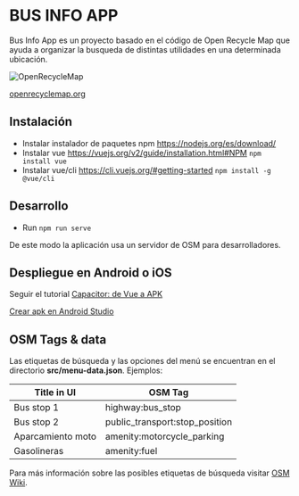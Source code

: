 # BUS INFO APP

Bus Info App es un proyecto basado en el código de Open Recycle Map que ayuda a organizar la busqueda de distintas utilidades en una determinada ubicación.

![OpenRecycleMap](https://raw.githubusercontent.com/meta-systems/openrecyclemap/master/public/android-chrome-144x144.png)

[openrecyclemap.org](https://openrecyclemap.org/)


## Instalación

- Instalar instalador de paquetes npm  https://nodejs.org/es/download/
- Instalar vue https://vuejs.org/v2/guide/installation.html#NPM
  `npm install vue`
- Instalar vue/cli https://cli.vuejs.org/#getting-started 
  `npm install -g @vue/cli`

## Desarrollo

- Run `npm run serve`

De este modo la aplicación usa un servidor de OSM para desarrolladores.

## Despliegue en Android o iOS

Seguir el tutorial [Capacitor: de Vue a APK](https://gerardofloresgr.medium.com/capacitor-de-web-a-android-y-ios-con-proyectos-existentes-a59725d7f81d/ )

[Crear apk en Android Studio](https://code.tutsplus.com/es/tutorials/how-to-generate-apk-and-signed-apk-files-in-android-studio--cms-37927 )

## OSM Tags & data

Las etiquetas de búsqueda y las opciones del menú se encuentran en el directorio **src/menu-data.json**.
Ejemplos:

| Title in UI       |    OSM Tag                       |
|-------------------|----------------------------------|
| Bus stop 1        |  highway:bus_stop                |  
| Bus stop 2        |  public_transport:stop_position  |             |      
| Aparcamiento moto |  amenity:motorcycle_parking      |      
| Gasolineras       |  amenity:fuel                    |      

Para más información sobre las posibles etiquetas de búsqueda visitar [OSM Wiki](https://wiki.openstreetmap.org/wiki/).

